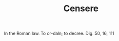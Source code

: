 ---
title: Censere
letter: C
permalink: "/definitions/bld-censere.html"
body: In the Roman law. To or-daln; to decree. Dig. 50, 16, 111
published_at: '2018-07-07'
source: Black's Law Dictionary 2nd Ed (1910)
layout: post
---